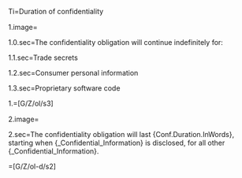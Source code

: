 Ti=Duration of confidentiality

1.image=<img src="Doc/G/IACCM-NDA-Design/Z/icon/duration_indefinite.png" height="15" width="15" >  

1.0.sec=The confidentiality obligation will <span class="highlight">continue indefinitely</span> for:

1.1.sec=Trade secrets

1.2.sec=Consumer personal information

1.3.sec=Proprietary software code

1.=[G/Z/ol/s3]

2.image=<img src="Doc/G/IACCM-NDA-Design/Z/icon/duration_fixed.png" height="15" width="15" >  

2.sec=The confidentiality obligation will last <span class="highlight">{Conf.Duration.InWords}</span>, starting when {_Confidential_Information} is disclosed, for all other {_Confidential_Information}.

=[G/Z/ol-d/s2]
